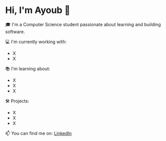 # Hi, I'm Ayoub 👋

🎓 I'm a Computer Science student passionate about learning and building software.

💻 I'm currently working with:
- X
- X

📚 I'm learning about:
- X
- X
- X

🛠️ Projects:
- X
- X
- X

📫 You can find me on:
[LinkedIn](www.linkedin.com/in/ayoubhafid-dev)
